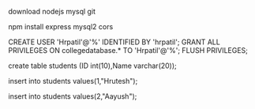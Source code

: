 download
nodejs 
mysql
git

npm install express mysql2 cors

CREATE USER 'Hrpatil'@'%' IDENTIFIED BY 'hrpatil';
GRANT ALL PRIVILEGES ON collegedatabase.* TO 'Hrpatil'@'%';
FLUSH PRIVILEGES;

create table students
(ID int(10),Name varchar(20));

insert into students
values(1,"Hrutesh");

insert into students
values(2,"Aayush");
